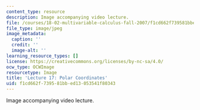 ```yaml
---
content_type: resource
description: Image accompanying video lecture.
file: /courses/18-02-multivariable-calculus-fall-2007/f1cd662f739581bbed13053541f80343_17.jpg
file_type: image/jpeg
image_metadata:
  caption: ''
  credit: ''
  image-alt: ''
learning_resource_types: []
license: https://creativecommons.org/licenses/by-nc-sa/4.0/
ocw_type: OCWImage
resourcetype: Image
title: 'Lecture 17: Polar Coordinates'
uid: f1cd662f-7395-81bb-ed13-053541f80343
---
```

Image accompanying video lecture.